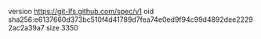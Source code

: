 version https://git-lfs.github.com/spec/v1
oid sha256:e6137660d373bc510f4d41789d7fea74e0ed9f94c99d4892dee22292ac2a39a7
size 3350
